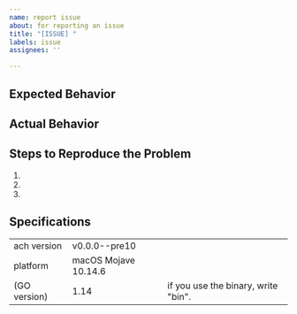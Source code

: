 ```yaml
---
name: report issue
about: for reporting an issue
title: "[ISSUE] "
labels: issue
assignees: ''

---
```


## Expected Behavior


## Actual Behavior


## Steps to Reproduce the Problem

  1.
  1.
  1.

## Specifications

| | | |
| --- | --- | --- |
| ach version | v0.0.0--pre10  |
| platform | macOS Mojave 10.14.6 |
| (GO version) | 1.14 | if you use the binary, write "bin".
